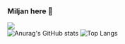 ### Miljan here 👋

![](https://komarev.com/ghpvc/?username=Miljan-K)   <br />
![Anurag's GitHub stats](https://github-readme-stats.vercel.app/api?username=Miljan-K&show_icons=true&theme=radical)
![Top Langs](https://github-readme-stats.vercel.app/api/top-langs/?username=Miljan-K&layout=compact)